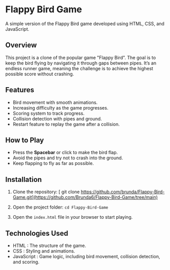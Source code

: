 # Flappy Bird Game

A simple version of the Flappy Bird game developed using HTML, CSS, and JavaScript.

## Overview

This project is a clone of the popular game "Flappy Bird". The goal is to keep the bird flying by navigating it through gaps between pipes. It’s an endless runner game, meaning the challenge is to achieve the highest possible score without crashing.

## Features

- Bird movement with smooth animations.
- Increasing difficulty as the game progresses.
- Scoring system to track progress.
- Collision detection with pipes and ground.
- Restart feature to replay the game after a collision.

## How to Play

- Press the **Spacebar** or click to make the bird flap.
- Avoid the pipes and try not to crash into the ground.
- Keep flapping to fly as far as possible.

## Installation

1. Clone the repository:
[   git clone https://github.com/brunda/Flappy-Bird-Game.git](https://github.com/Brunda6/Flappy-Bird-Game/tree/main)

2. Open the project folder: `cd Flappy-Bird-Game`
   
3. Open the `index.html` file in your browser to start playing.

## Technologies Used

  - HTML : The structure of the game.
  - CSS : Styling and animations.
  - JavaScript : Game logic, including bird movement, collision detection, and scoring.
